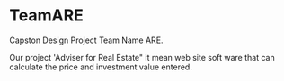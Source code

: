 # TeamARE


Capston Design Project Team Name ARE.

Our project 'Adviser for Real Estate" 
it mean web site soft ware that can calculate the price and investment value entered. 

